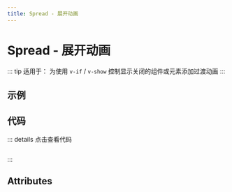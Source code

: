 ```yaml
---
title: Spread - 展开动画
---
```


# Spread - 展开动画

::: tip 适用于：
为使用 `v-if` / `v-show` 控制显示关闭的组件或元素添加过渡动画
:::

## 示例

<ClientOnly>
  <spread-demo></spread-demo>
</ClientOnly>

## 代码

::: details 点击查看代码
```vue

```
:::

## Attributes

<ClientOnly>
  <spread-parameter></spread-parameter>
</ClientOnly>